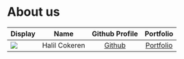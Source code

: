 # About us

Display | Name | Github Profile | Portfolio 
--------|:----:|:--------------:|:---------:
![]([https://imgur.com/a/4RVZNnz](https://i.imgur.com/sh7qj1m.jpeg)) | Halil Cokeren | [Github](https://github.com/Sheeeesh-code) | [Portfolio](docs/team/halilcokeren.md)

